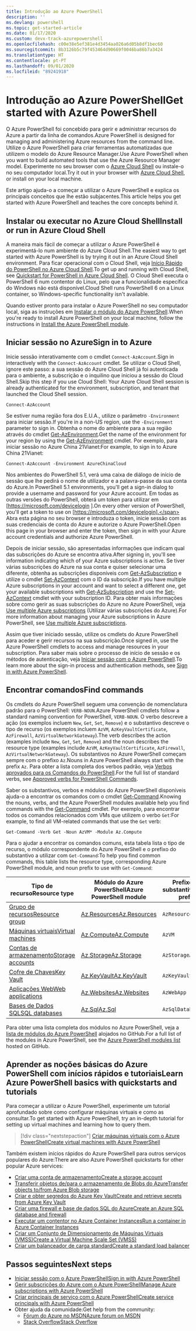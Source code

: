 ```yaml
---
title: Introdução ao Azure PowerShell
description: ''
ms.devlang: powershell
ms.topic: get-started-article
ms.date: 01/17/2020
ms.custom: devx-track-azurepowershell
ms.openlocfilehash: c00e38e5ef381e4d3454aa026a6d05b8df1bec60
ms.sourcegitcommit: 8b3126b5c79f453464d90669f0046ba86b7a3424
ms.translationtype: HT
ms.contentlocale: pt-PT
ms.lasthandoff: 09/01/2020
ms.locfileid: "89241918"
---
```

# <a name="get-started-with-azure-powershell"></a><span data-ttu-id="390f0-102">Introdução ao Azure PowerShell</span><span class="sxs-lookup"><span data-stu-id="390f0-102">Get started with Azure PowerShell</span></span>

<span data-ttu-id="390f0-103">O Azure PowerShell foi concebido para gerir e administrar recursos do Azure a partir da linha de comandos.</span><span class="sxs-lookup"><span data-stu-id="390f0-103">Azure PowerShell is designed for managing and administering Azure resources from the command line.</span></span> <span data-ttu-id="390f0-104">Utilize o Azure PowerShell para criar ferramentas automatizadas que utilizem o modelo do Azure Resource Manager.</span><span class="sxs-lookup"><span data-stu-id="390f0-104">Use Azure PowerShell when you want to build automated tools that use the Azure Resource Manager model.</span></span>
<span data-ttu-id="390f0-105">Experimente no seu browser com o [Azure Cloud Shell](/azure/cloud-shell/overview) ou instale-o no seu computador local.</span><span class="sxs-lookup"><span data-stu-id="390f0-105">Try it out in your browser with [Azure Cloud Shell](/azure/cloud-shell/overview), or install on your local machine.</span></span>

<span data-ttu-id="390f0-106">Este artigo ajuda-o a começar a utilizar o Azure PowerShell e explica os principais conceitos que lhe estão subjacentes.</span><span class="sxs-lookup"><span data-stu-id="390f0-106">This article helps you get started with Azure PowerShell and teaches the core concepts behind it.</span></span>

## <a name="install-or-run-in-azure-cloud-shell"></a><span data-ttu-id="390f0-107">Instalar ou executar no Azure Cloud Shell</span><span class="sxs-lookup"><span data-stu-id="390f0-107">Install or run in Azure Cloud Shell</span></span>

<span data-ttu-id="390f0-108">A maneira mais fácil de começar a utilizar o Azure PowerShell é experimentá-lo num ambiente do Azure Cloud Shell.</span><span class="sxs-lookup"><span data-stu-id="390f0-108">The easiest way to get started with Azure PowerShell is by trying it out in an Azure Cloud Shell environment.</span></span>
<span data-ttu-id="390f0-109">Para ficar operacional com o Cloud Shell, veja [Início Rápido do PowerShell no Azure Cloud Shell](/azure/cloud-shell/quickstart-powershell).</span><span class="sxs-lookup"><span data-stu-id="390f0-109">To get up and running with Cloud Shell, see [Quickstart for PowerShell in Azure Cloud Shell](/azure/cloud-shell/quickstart-powershell).</span></span>
<span data-ttu-id="390f0-110">O Cloud Shell executa o PowerShell 6 num contentor do Linux, pelo que a funcionalidade específica do Windows não está disponível.</span><span class="sxs-lookup"><span data-stu-id="390f0-110">Cloud Shell runs PowerShell 6 on a Linux container, so Windows-specific functionality isn't available.</span></span>

<span data-ttu-id="390f0-111">Quando estiver pronto para instalar o Azure PowerShell no seu computador local, siga as instruções em [Instalar o módulo do Azure PowerShell](install-az-ps.md).</span><span class="sxs-lookup"><span data-stu-id="390f0-111">When you're ready to install Azure PowerShell on your local machine, follow the instructions in [Install the Azure PowerShell module](install-az-ps.md).</span></span>

## <a name="sign-in-to-azure"></a><span data-ttu-id="390f0-112">Iniciar sessão no Azure</span><span class="sxs-lookup"><span data-stu-id="390f0-112">Sign in to Azure</span></span>

<span data-ttu-id="390f0-113">Inicie sessão interativamente com o cmdlet `Connect-AzAccount`.</span><span class="sxs-lookup"><span data-stu-id="390f0-113">Sign in interactively with the `Connect-AzAccount` cmdlet.</span></span> <span data-ttu-id="390f0-114">Se utilizar o Cloud Shell, ignore este passo: a sua sessão do Azure Cloud Shell já foi autenticada para o ambiente, a subscrição e o inquilino que iniciou a sessão do Cloud Shell.</span><span class="sxs-lookup"><span data-stu-id="390f0-114">Skip this step if you use Cloud Shell: Your Azure Cloud Shell session is already authenticated for the environment, subscription, and tenant that launched the Cloud Shell session.</span></span>

```azurepowershell-interactive
Connect-AzAccount
```

<span data-ttu-id="390f0-115">Se estiver numa região fora dos E.U.A., utilize o parâmetro `-Environment` para iniciar sessão.</span><span class="sxs-lookup"><span data-stu-id="390f0-115">If you're in a non-US region, use the `-Environment` parameter to sign in.</span></span> <span data-ttu-id="390f0-116">Obtenha o nome do ambiente para a sua região através do cmdlet [Get-AzEnvironment](/powershell/module/Az.Accounts/Get-AzEnvironment).</span><span class="sxs-lookup"><span data-stu-id="390f0-116">Get the name of the environment for your region by using the [Get-AzEnvironment](/powershell/module/Az.Accounts/Get-AzEnvironment) cmdlet.</span></span> <span data-ttu-id="390f0-117">Por exemplo, para iniciar sessão no Azure China 21Vianet:</span><span class="sxs-lookup"><span data-stu-id="390f0-117">For example, to sign in to Azure China 21Vianet:</span></span>

```azurepowershell-interactive
Connect-AzAccount -Environment AzureChinaCloud
```

<span data-ttu-id="390f0-118">Nos ambientes do PowerShell 5.1, verá uma caixa de diálogo de início de sessão que lhe pedirá o nome de utilizador e a palavra-passe da sua conta do Azure.</span><span class="sxs-lookup"><span data-stu-id="390f0-118">In PowerShell 5.1 environments, you'll get a sign-in dialog to provide a username and password for your Azure account.</span></span> <span data-ttu-id="390f0-119">Em todas as outras versões do PowerShell, obterá um token para utilizar em [https://microsoft.com/devicelogin ].</span><span class="sxs-lookup"><span data-stu-id="390f0-119">On every other version of PowerShell, you'll get a token to use on [https://microsoft.com/devicelogin].</span></span>
<span data-ttu-id="390f0-120">Abra esta página no seu browser e introduza o token, inicie sessão com as suas credenciais de conta do Azure e autorize o Azure PowerShell.</span><span class="sxs-lookup"><span data-stu-id="390f0-120">Open this page in your browser and enter the token, then sign in with your Azure account credentials and authorize Azure PowerShell.</span></span>

<span data-ttu-id="390f0-121">Depois de iniciar sessão, são apresentadas informações que indicam qual das subscrições do Azure se encontra ativa.</span><span class="sxs-lookup"><span data-stu-id="390f0-121">After signing in, you'll see information indicating which of your Azure subscriptions is active.</span></span> <span data-ttu-id="390f0-122">Se tiver várias subscrições do Azure na sua conta e quiser selecionar uma diferente, obtenha as subscrições disponíveis com [Get-AzSubscription](/powershell/module/az.accounts/get-azsubscription) e utilize o cmdlet [Set-AzContext](/powershell/module/az.accounts/set-azcontext) com o ID da subscrição.</span><span class="sxs-lookup"><span data-stu-id="390f0-122">If you have multiple Azure subscriptions in your account and want to select a different one, get your available subscriptions with [Get-AzSubscription](/powershell/module/az.accounts/get-azsubscription) and use the [Set-AzContext](/powershell/module/az.accounts/set-azcontext) cmdlet with your subscription ID.</span></span>
<span data-ttu-id="390f0-123">Para obter mais informações sobre como gerir as suas subscrições do Azure no Azure PowerShell, veja [Use multiple Azure subscriptions](manage-subscriptions-azureps.md) (Utilizar várias subscrições do Azure).</span><span class="sxs-lookup"><span data-stu-id="390f0-123">For more information about managing your Azure subscriptions in Azure PowerShell, see [Use multiple Azure subscriptions](manage-subscriptions-azureps.md).</span></span>

<span data-ttu-id="390f0-124">Assim que tiver iniciado sessão, utilize os cmdlets do Azure PowerShell para aceder e gerir recursos na sua subscrição.</span><span class="sxs-lookup"><span data-stu-id="390f0-124">Once signed in, use the Azure PowerShell cmdlets to access and manage resources in your subscription.</span></span> <span data-ttu-id="390f0-125">Para saber mais sobre o processo de início de sessão e os métodos de autenticação, veja [Iniciar sessão com o Azure PowerShell](authenticate-azureps.md).</span><span class="sxs-lookup"><span data-stu-id="390f0-125">To learn more about the sign-in process and authentication methods, see [Sign in with Azure PowerShell](authenticate-azureps.md).</span></span>

## <a name="find-commands"></a><span data-ttu-id="390f0-126">Encontrar comandos</span><span class="sxs-lookup"><span data-stu-id="390f0-126">Find commands</span></span>

<span data-ttu-id="390f0-127">Os cmdlets do Azure PowerShell seguem uma convenção de nomenclatura padrão para o PowerShell: `VERB-NOUN`.</span><span class="sxs-lookup"><span data-stu-id="390f0-127">Azure PowerShell cmdlets follow a standard naming convention for PowerShell, `VERB-NOUN`.</span></span> <span data-ttu-id="390f0-128">O verbo descreve a ação (os exemplos incluem `New`, `Get`, `Set`, `Remove`) e o substantivo descreve o tipo de recurso (os exemplos incluem `AzVM`, `AzKeyVaultCertificate`, `AzFirewall`, `AzVirtualNetworkGateway`).</span><span class="sxs-lookup"><span data-stu-id="390f0-128">The verb describes the action (examples include `New`, `Get`, `Set`, `Remove`) and the noun describes the resource type (examples include `AzVM`, `AzKeyVaultCertificate`, `AzFirewall`, `AzVirtualNetworkGateway`).</span></span> <span data-ttu-id="390f0-129">Os substantivos no Azure PowerShell começam sempre com o prefixo `Az`.</span><span class="sxs-lookup"><span data-stu-id="390f0-129">Nouns in Azure PowerShell always start with the prefix `Az`.</span></span> <span data-ttu-id="390f0-130">Para obter a lista completa dos verbos padrão, veja [Verbos aprovados para os Comandos do PowerShell](/powershell/scripting/developer/cmdlet/approved-verbs-for-windows-powershell-commands).</span><span class="sxs-lookup"><span data-stu-id="390f0-130">For the full list of standard verbs, see [Approved verbs for PowerShell Commands](/powershell/scripting/developer/cmdlet/approved-verbs-for-windows-powershell-commands).</span></span>

<span data-ttu-id="390f0-131">Saber os substantivos, verbos e módulos do Azure PowerShell disponíveis ajuda-o a encontrar os comandos com o cmdlet [Get-Command](/powershell/module/microsoft.powershell.core/get-command).</span><span class="sxs-lookup"><span data-stu-id="390f0-131">Knowing the nouns, verbs, and the Azure PowerShell modules available help you find commands with the [Get-Command](/powershell/module/microsoft.powershell.core/get-command) cmdlet.</span></span> <span data-ttu-id="390f0-132">Por exemplo, para encontrar todos os comandos relacionados com VMs que utilizem o verbo `Get`:</span><span class="sxs-lookup"><span data-stu-id="390f0-132">For example, to find all VM-related commands that use the `Get` verb:</span></span>

```powershell-interactive
Get-Command -Verb Get -Noun AzVM* -Module Az.Compute
```

<span data-ttu-id="390f0-133">Para o ajudar a encontrar os comandos comuns, esta tabela lista o tipo de recurso, o módulo correspondente do Azure PowerShell e o prefixo do substantivo a utilizar com `Get-Command`:</span><span class="sxs-lookup"><span data-stu-id="390f0-133">To help you find common commands, this table lists the resource type, corresponding Azure PowerShell module, and noun prefix to use with `Get-Command`:</span></span>

| <span data-ttu-id="390f0-134">Tipo de recurso</span><span class="sxs-lookup"><span data-stu-id="390f0-134">Resource type</span></span> | <span data-ttu-id="390f0-135">Módulo do Azure PowerShell</span><span class="sxs-lookup"><span data-stu-id="390f0-135">Azure PowerShell module</span></span> | <span data-ttu-id="390f0-136">Prefixo do substantivo</span><span class="sxs-lookup"><span data-stu-id="390f0-136">Noun prefix</span></span> |
|---------------|-------------------------|----------------|
| [<span data-ttu-id="390f0-137">Grupo de recursos</span><span class="sxs-lookup"><span data-stu-id="390f0-137">Resource group</span></span>](/azure/azure-resource-manager/resource-group-overview) | [<span data-ttu-id="390f0-138">Az.Resources</span><span class="sxs-lookup"><span data-stu-id="390f0-138">Az.Resources</span></span>](/powershell/module/az.resources#resources) | `AzResourceGroup` |
| [<span data-ttu-id="390f0-139">Máquinas virtuais</span><span class="sxs-lookup"><span data-stu-id="390f0-139">Virtual machines</span></span>](/azure/virtual-machines) | [<span data-ttu-id="390f0-140">Az.Compute</span><span class="sxs-lookup"><span data-stu-id="390f0-140">Az.Compute</span></span>](/powershell/module/az.compute#virtual_machines) | `AzVM` |
| [<span data-ttu-id="390f0-141">Contas de armazenamento</span><span class="sxs-lookup"><span data-stu-id="390f0-141">Storage accounts</span></span>](/azure/storage/common/storage-introduction) | [<span data-ttu-id="390f0-142">Az.Storage</span><span class="sxs-lookup"><span data-stu-id="390f0-142">Az.Storage</span></span>](/powershell/module/az.storage/) | `AzStorageAccount` |
| [<span data-ttu-id="390f0-143">Cofre de Chaves</span><span class="sxs-lookup"><span data-stu-id="390f0-143">Key Vault</span></span>](/azure/key-vault/key-vault-whatis) | [<span data-ttu-id="390f0-144">Az.KeyVault</span><span class="sxs-lookup"><span data-stu-id="390f0-144">Az.KeyVault</span></span>](/powershell/module/az.keyvault) | `AzKeyVault` |
| [<span data-ttu-id="390f0-145">Aplicações Web</span><span class="sxs-lookup"><span data-stu-id="390f0-145">Web applications</span></span>](/azure/app-service) | [<span data-ttu-id="390f0-146">Az.Websites</span><span class="sxs-lookup"><span data-stu-id="390f0-146">Az.Websites</span></span>](/powershell/module/az.websites) | `AzWebApp` |
| [<span data-ttu-id="390f0-147">Bases de Dados SQL</span><span class="sxs-lookup"><span data-stu-id="390f0-147">SQL databases</span></span>](/azure/sql-database) | [<span data-ttu-id="390f0-148">Az.Sql</span><span class="sxs-lookup"><span data-stu-id="390f0-148">Az.Sql</span></span>](/powershell/module/az.sql) | `AzSqlDatabase` |

<span data-ttu-id="390f0-149">Para obter uma lista completa dos módulos no Azure PowerShell, veja a [lista de módulos do Azure PowerShell](https://github.com/Azure/azure-powershell/blob/master/documentation/azure-powershell-modules.md) alojados no GitHub.</span><span class="sxs-lookup"><span data-stu-id="390f0-149">For a full list of the modules in Azure PowerShell, see the [Azure PowerShell modules list](https://github.com/Azure/azure-powershell/blob/master/documentation/azure-powershell-modules.md) hosted on GitHub.</span></span>

## <a name="learn-azure-powershell-basics-with-quickstarts-and-tutorials"></a><span data-ttu-id="390f0-150">Aprender as noções básicas do Azure PowerShell com inícios rápidos e tutoriais</span><span class="sxs-lookup"><span data-stu-id="390f0-150">Learn Azure PowerShell basics with quickstarts and tutorials</span></span>

<span data-ttu-id="390f0-151">Para começar a utilizar o Azure PowerShell, experimente um tutorial aprofundado sobre como configurar máquinas virtuais e como as consultar.</span><span class="sxs-lookup"><span data-stu-id="390f0-151">To get started with Azure PowerShell, try an in-depth tutorial for setting up virtual machines and learning how to query them.</span></span>

> [!div class="nextstepaction"]
> [<span data-ttu-id="390f0-152">Criar máquinas virtuais com o Azure PowerShell</span><span class="sxs-lookup"><span data-stu-id="390f0-152">Create virtual machines with Azure PowerShell</span></span>](azureps-vm-tutorial.yml)

<span data-ttu-id="390f0-153">Também existem inícios rápidos do Azure PowerShell para outros serviços populares do Azure:</span><span class="sxs-lookup"><span data-stu-id="390f0-153">There are also Azure PowerShell quickstarts for other popular Azure services:</span></span>

* [<span data-ttu-id="390f0-154">Criar uma conta de armazenamento</span><span class="sxs-lookup"><span data-stu-id="390f0-154">Create a storage account</span></span>](/azure/storage/common/storage-quickstart-create-account?tabs=azure-powershell)
* [<span data-ttu-id="390f0-155">Transferir objetos de/para o armazenamento de Blobs do Azure</span><span class="sxs-lookup"><span data-stu-id="390f0-155">Transfer objects to/from Azure Blob storage</span></span>](/azure/storage/blobs/storage-quickstart-blobs-powershell)
* [<span data-ttu-id="390f0-156">Criar e obter segredos do Azure Key Vault</span><span class="sxs-lookup"><span data-stu-id="390f0-156">Create and retrieve secrets from Azure Key Vault</span></span>](/azure/key-vault/quick-create-powershell)
* [<span data-ttu-id="390f0-157">Criar uma firewall e base de dados SQL do Azure</span><span class="sxs-lookup"><span data-stu-id="390f0-157">Create an Azure SQL database and firewall</span></span>](/azure/sql-database/scripts/sql-database-create-and-configure-database-powershell)
* [<span data-ttu-id="390f0-158">Executar um contentor no Azure Container Instances</span><span class="sxs-lookup"><span data-stu-id="390f0-158">Run a container in Azure Container Instances</span></span>](/azure/container-instances/container-instances-quickstart-powershell)
* [<span data-ttu-id="390f0-159">Criar um Conjunto de Dimensionamento de Máquinas Virtuais (VMSS)</span><span class="sxs-lookup"><span data-stu-id="390f0-159">Create a Virtual Machine Scale Set (VMSS)</span></span>](/azure/virtual-machine-scale-sets/quick-create-powershell)
* [<span data-ttu-id="390f0-160">Criar um balanceador de carga standard</span><span class="sxs-lookup"><span data-stu-id="390f0-160">Create a standard load balancer</span></span>](/azure/load-balancer/quickstart-create-standard-load-balancer-powershell)

## <a name="next-steps"></a><span data-ttu-id="390f0-161">Passos seguintes</span><span class="sxs-lookup"><span data-stu-id="390f0-161">Next steps</span></span>

* [<span data-ttu-id="390f0-162">Iniciar sessão com o Azure PowerShell</span><span class="sxs-lookup"><span data-stu-id="390f0-162">Sign in with Azure PowerShell</span></span>](authenticate-azureps.md)
* [<span data-ttu-id="390f0-163">Gerir subscrições do Azure com o Azure PowerShell</span><span class="sxs-lookup"><span data-stu-id="390f0-163">Manage Azure subscriptions with Azure PowerShell</span></span>](manage-subscriptions-azureps.md)
* [<span data-ttu-id="390f0-164">Criar principais de serviço com o Azure PowerShell</span><span class="sxs-lookup"><span data-stu-id="390f0-164">Create service principals with Azure PowerShell</span></span>](create-azure-service-principal-azureps.md)
* <span data-ttu-id="390f0-165">Obter ajuda da comunidade:</span><span class="sxs-lookup"><span data-stu-id="390f0-165">Get help from the community:</span></span>
  * [<span data-ttu-id="390f0-166">Fórum do Azure no MSDN</span><span class="sxs-lookup"><span data-stu-id="390f0-166">Azure forum on MSDN</span></span>](https://go.microsoft.com/fwlink/p/?LinkId=320212)
  * [<span data-ttu-id="390f0-167">Stack Overflow</span><span class="sxs-lookup"><span data-stu-id="390f0-167">Stack Overflow</span></span>](https://go.microsoft.com/fwlink/?LinkId=320213)
